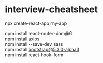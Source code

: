 # interview-cheatsheet

npx create-react-app my-app

npm install react-router-dom@6\
npm install axios\
npm install --save-dev sass\
npm install bootstrap@5.3.0-alpha3\
npm install react-hook-form
